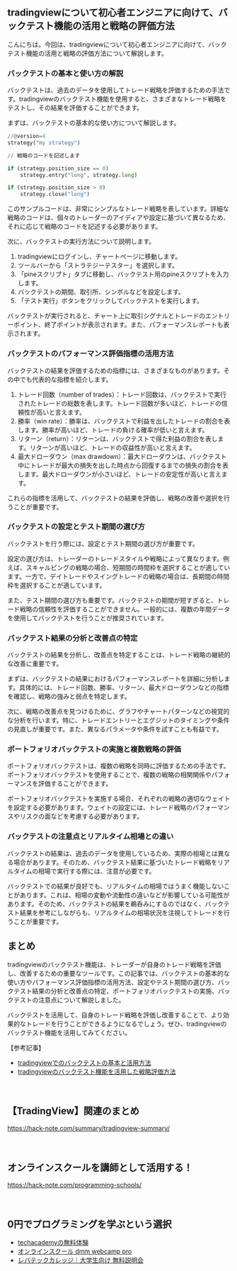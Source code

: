 <!--
title: 【tradingview】バックテスト機能の活用と戦略の評価方法
tags: tradingview,python,pine
id: 
private: false
-->

## tradingviewについて初心者エンジニアに向けて、バックテスト機能の活用と戦略の評価方法

こんにちは。今回は、tradingviewについて初心者エンジニアに向けて、バックテスト機能の活用と戦略の評価方法について解説します。

### バックテストの基本と使い方の解説

バックテストは、過去のデータを使用してトレード戦略を評価するための手法です。tradingviewのバックテスト機能を使用すると、さまざまなトレード戦略をテストし、その結果を評価することができます。

まずは、バックテストの基本的な使い方について解説します。

```python
//@version=4
strategy("my strategy")

// 戦略のコードを記述します

if (strategy.position_size == 0)
    strategy.entry("long", strategy.long)

if (strategy.position_size > 0)
    strategy.close("long")
```

このサンプルコードは、非常にシンプルなトレード戦略を表しています。詳細な戦略のコードは、個々のトレーダーのアイディアや設定に基づいて異なるため、それに応じて戦略のコードを記述する必要があります。

次に、バックテストの実行方法について説明します。

1. tradingviewにログインし、チャートページに移動します。
2. ツールバーから「ストラテジーテスター」を選択します。
3. 「pineスクリプト」タブに移動し、バックテスト用のpineスクリプトを入力します。
4. バックテストの期間、取引所、シンボルなどを設定します。
5. 「テスト実行」ボタンをクリックしてバックテストを実行します。

バックテストが実行されると、チャート上に取引シグナルとトレードのエントリーポイント、終了ポイントが表示されます。また、パフォーマンスレポートも表示されます。

### バックテストのパフォーマンス評価指標の活用方法

バックテストの結果を評価するための指標には、さまざまなものがあります。その中でも代表的な指標を紹介します。

1. トレード回数（number of trades）：トレード回数は、バックテストで実行されたトレードの総数を表します。トレード回数が多いほど、トレードの信頼性が高いと言えます。
2. 勝率（win rate）：勝率は、バックテストで利益を出したトレードの割合を表します。勝率が高いほど、トレードの負ける確率が低いと言えます。
3. リターン（return）：リターンは、バックテストで得た利益の割合を表します。リターンが高いほど、トレードの収益性が高いと言えます。
4. 最大ドローダウン（max drawdown）：最大ドローダウンは、バックテスト中にトレードが最大の損失を出した時点から回復するまでの損失の割合を表します。最大ドローダウンが小さいほど、トレードの安定性が高いと言えます。

これらの指標を活用して、バックテストの結果を評価し、戦略の改善や選択を行うことが重要です。

### バックテストの設定とテスト期間の選び方

バックテストを行う際には、設定とテスト期間の選び方が重要です。

設定の選び方は、トレーダーのトレードスタイルや戦略によって異なります。例えば、スキャルピングの戦略の場合、短期間の時間枠を選択することが適しています。一方で、デイトレードやスイングトレードの戦略の場合は、長期間の時間枠を選択することが適しています。

また、テスト期間の選び方も重要です。バックテストの期間が短すぎると、トレード戦略の信頼性を評価することができません。一般的には、複数の年間データを使用してバックテストを行うことが推奨されています。

### バックテスト結果の分析と改善点の特定

バックテストの結果を分析し、改善点を特定することは、トレード戦略の継続的な改善に重要です。

まずは、バックテストの結果におけるパフォーマンスレポートを詳細に分析します。具体的には、トレード回数、勝率、リターン、最大ドローダウンなどの指標を確認し、戦略の強みと弱点を特定します。

次に、戦略の改善点を見つけるために、グラフやチャートパターンなどの視覚的な分析を行います。特に、トレードエントリーとエグジットのタイミングや条件の見直しが重要です。また、異なるパラメータや条件を試すことも有益です。

### ポートフォリオバックテストの実施と複数戦略の評価

ポートフォリオバックテストは、複数の戦略を同時に評価するための手法です。ポートフォリオバックテストを使用することで、複数の戦略の相関関係やパフォーマンスを評価することができます。

ポートフォリオバックテストを実施する場合、それぞれの戦略の適切なウェイトを設定する必要があります。ウェイトの設定には、トレード戦略のパフォーマンスやリスクの面などを考慮する必要があります。

### バックテストの注意点とリアルタイム相場との違い

バックテストの結果は、過去のデータを使用しているため、実際の相場とは異なる場合があります。そのため、バックテスト結果に基づいたトレード戦略をリアルタイムの相場で実行する際には、注意が必要です。

バックテストでの結果が良好でも、リアルタイムの相場ではうまく機能しないことがあります。これは、相場の変動や流動性の違いなどが影響している可能性があります。そのため、バックテストの結果を鵜呑みにするのではなく、バックテスト結果を参考にしながらも、リアルタイムの相場状況を注視してトレードを行うことが重要です。

## まとめ

tradingviewのバックテスト機能は、トレーダーが自身のトレード戦略を評価し、改善するための重要なツールです。この記事では、バックテストの基本的な使い方やパフォーマンス評価指標の活用方法、設定やテスト期間の選び方、バックテスト結果の分析と改善点の特定、ポートフォリオバックテストの実施、バックテストの注意点について解説しました。

バックテストを活用して、自身のトレード戦略を評価し改善することで、より効果的なトレードを行うことができるようになるでしょう。ぜひ、tradingviewのバックテスト機能を活用してみてください。

【参考記事】
- [tradingviewでのバックテストの基本と活用方法](https://www.tradingview.jp/script/nxsytncx-バックテストの基本と活用方法)
- [tradingviewのバックテスト機能を活用した戦略評価方法](https://www.tradingview.jp/script/7fxionra-バックテスト機能を活用した戦略評価方法)

　

## 【TradingView】関連のまとめ
https://hack-note.com/summary/tradingview-summary/

　

## オンラインスクールを講師として活用する！
https://hack-note.com/programming-schools/

　

## 0円でプログラミングを学ぶという選択
- [techacademyの無料体験](//af.moshimo.com/af/c/click?a_id=2612475&amp;p_id=1555&amp;pc_id=2816&amp;pl_id=22706&amp;url=https%3a%2f%2ftechacademy.jp%2fhtmlcss-trial%3futm_source%3dmoshimo%26utm_medium%3daffiliate%26utm_campaign%3dtextad)
- [オンラインスクール dmm webcamp pro](//af.moshimo.com/af/c/click?a_id=2612482&amp;p_id=1363&amp;pc_id=2297&amp;pl_id=39999&amp;guid=on)
- [レバテックカレッジ｜大学生向け 無料説明会](//af.moshimo.com/af/c/click?a_id=4071793&p_id=3198&pc_id=7488&pl_id=41848)

